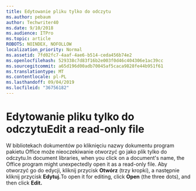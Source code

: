```yaml
---
title: Edytowanie pliku tylko do odczytu
ms.author: pebaum
author: Techwriter40
ms.date: 9/10/2018
ms.audience: ITPro
ms.topic: article
ROBOTS: NOINDEX, NOFOLLOW
localization_priority: Normal
ms.assetid: 7fd02fc7-4aaf-4ae6-b514-ceda456b74e2
ms.openlocfilehash: 529338c7d83f16b2e003f0d46c404306e1ac39cc
ms.sourcegitcommit: a65d196d00adb70045af5caca9828fe44b951f61
ms.translationtype: MT
ms.contentlocale: pl-PL
ms.lasthandoff: 09/04/2019
ms.locfileid: "36756182"
---
```

# <a name="edit-a-read-only-file"></a><span data-ttu-id="e532d-102">Edytowanie pliku tylko do odczytu</span><span class="sxs-lookup"><span data-stu-id="e532d-102">Edit a read-only file</span></span>

<span data-ttu-id="e532d-103">W bibliotekach dokumentów po kliknięciu nazwy dokumentu program pakietu Office może nieoczekiwanie otworzyć go jako plik tylko do odczytu.</span><span class="sxs-lookup"><span data-stu-id="e532d-103">In document libraries, when you click on a document's name, the Office program might unexpectedly open it as a read-only file.</span></span> <span data-ttu-id="e532d-104">Aby otworzyć go do edycji, kliknij przycisk **Otwórz** (trzy kropki), a następnie kliknij przycisk **Edytuj.**</span><span class="sxs-lookup"><span data-stu-id="e532d-104">To open it for editing, click **Open** (the three dots), and then click **Edit.**</span></span>
  

